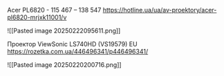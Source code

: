 
Acer PL6820 - 115 467 – 138 547
https://hotline.ua/ua/av-proektory/acer-pl6820-mrjxk11001/v

![[Pasted image 20250222095611.png]]

Проектор ViewSonic LS740HD (VS19579) EU
https://rozetka.com.ua/446496341/p446496341/

![[Pasted image 20250220200716.png]]

